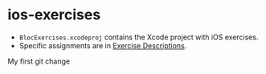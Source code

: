 ios-exercises
=============

- `BlocExercises.xcodeproj` contains the Xcode project with iOS exercises.
- Specific assignments are in [Exercise Descriptions](Exercise%20Descriptions/).

My first git change
